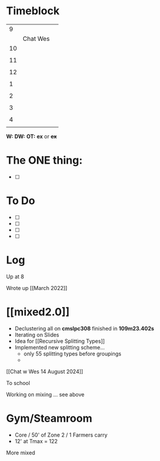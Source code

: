 # Timeblock

|     |          |     |
| --- | -------- | --- |
| 9   |          |     |
|     | Chat Wes |     |
| 10  |          |     |
|     |          |     |
| 11  |          |     |
|     |          |     |
| 12  |          |     |
|     |          |     |
| 1   |          |     |
|     |          |     |
| 2   |          |     |
|     |          |     |
| 3   |          |     |
|     |          |     |
| 4   |          |     |
|     |          |     |

**W:**
**DW:**
**OT:**
**ex** or **~~ex~~**

# The ONE thing: 
- [ ] 


# To Do
- [ ] 
- [ ] 
- [ ] 
- [ ] 


# Log

Up at 8 

Wrote up [[March 2022]]

# [[mixed2.0]]
- Declustering all on **cmslpc308** finished in **109m23.402s**
- Iterating on Slides 
- Idea for [[Recursive Splitting Types]]
- Implemented new splitting scheme... 
	- only 55 splitting types before groupings
	- 

[[Chat w Wes 14 August 2024]]

To school

Working on mixing ... see above

# Gym/Steamroom
- Core / 50' of Zone 2 / 1 Farmers carry
- 12' at Tmax = 122

More mixed